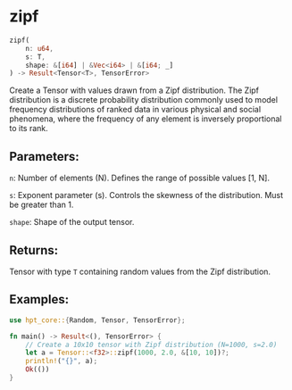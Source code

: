 # zipf
```rust
zipf(
    n: u64,
    s: T,
    shape: &[i64] | &Vec<i64> | &[i64; _]
) -> Result<Tensor<T>, TensorError>
```
Create a Tensor with values drawn from a Zipf distribution. The Zipf distribution is a discrete probability distribution commonly used to model frequency distributions of ranked data in various physical and social phenomena, where the frequency of any element is inversely proportional to its rank.

## Parameters:
`n`: Number of elements (N). Defines the range of possible values [1, N].

`s`: Exponent parameter (s). Controls the skewness of the distribution. Must be greater than 1.

`shape`: Shape of the output tensor.

## Returns:
Tensor with type `T` containing random values from the Zipf distribution.

## Examples:
```rust
use hpt_core::{Random, Tensor, TensorError};

fn main() -> Result<(), TensorError> {
    // Create a 10x10 tensor with Zipf distribution (N=1000, s=2.0)
    let a = Tensor::<f32>::zipf(1000, 2.0, &[10, 10])?;
    println!("{}", a);
    Ok(())
}
```